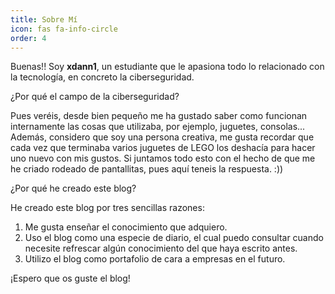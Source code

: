```yaml
---
title: Sobre Mí 
icon: fas fa-info-circle
order: 4
---
```


Buenas!! Soy **xdann1**, un estudiante que le apasiona todo lo relacionado con la tecnología, en concreto la ciberseguridad.

¿Por qué el campo de la ciberseguridad?

Pues veréis, desde bien pequeño me ha gustado saber como funcionan internamente las cosas que utilizaba, por ejemplo, juguetes, consolas... Además, considero que soy una persona creativa, me gusta recordar que cada vez que terminaba varios juguetes de LEGO los deshacía para hacer uno nuevo con mis gustos.  Si juntamos todo esto con el hecho de que me he criado rodeado de pantallitas, pues aquí teneis la respuesta. :))

¿Por qué he creado este blog?

He creado este blog por tres sencillas razones: 

1. Me gusta enseñar el conocimiento que adquiero.
2. Uso el blog como una especie de diario, el cual puedo consultar cuando necesite refrescar algún conocimiento del que haya escrito antes.
3. Utilizo el blog como portafolio de cara a empresas en el futuro.

¡Espero que os guste el blog!
